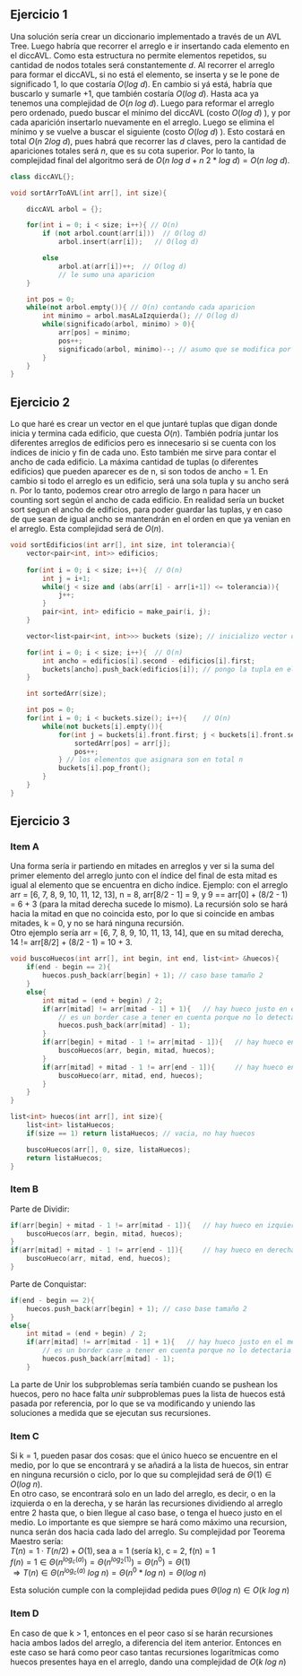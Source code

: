 ## Ejercicio 1

Una solución sería crear un diccionario implementado a través de un AVL Tree. Luego habría que recorrer el arreglo e ir insertando cada elemento en el diccAVL. Como esta estructura no permite elementos repetidos, su cantidad de nodos totales será constantemente $d$. Al recorrer el arreglo para formar el diccAVL, si no está el elemento, se inserta y se le pone de significado 1, lo que costaría $O(log\ d)$. En cambio si yá está, habría que buscarlo y sumarle +1, que también costaría $O(log\ d)$. Hasta aca ya tenemos una complejidad de $O(n\ log\ d)$. Luego para reformar el arreglo pero ordenado, puedo buscar el mínimo del diccAVL (costo $O(log\ d)$ ), y por cada aparición insertarlo nuevamente en el arreglo. Luego se elimina el mínimo y se vuelve a buscar el siguiente (costo $O(log\ d)$ ). Esto costará en total $O(n\ 2log\ d)$, pues habrá que recorrer las $d$ claves, pero la cantidad de apariciones totales será $n$, que es su cota superior. Por lo tanto, la complejidad final del algoritmo será de $O(n\ log\ d + n\ 2*log\ d) = O(n\ log\ d)$.

```cpp
class diccAVL{};

void sortArrToAVL(int arr[], int size){

    diccAVL arbol = {};

    for(int i = 0; i < size; i++){ // O(n)
        if (not arbol.count(arr[i]))  // O(log d)
            arbol.insert(arr[i]);   // O(log d)

        else
            arbol.at(arr[i])++;  // O(log d)
            // le sumo una aparicion
    }

    int pos = 0;
    while(not arbol.empty()){ // O(n) contando cada aparicion
        int minimo = arbol.masALaIzquierda(); // O(log d)
        while(significado(arbol, minimo) > 0){
            arr[pos] = minimo;
            pos++;
            significado(arbol, minimo)--; // asumo que se modifica por referencia
        }
    }
}
```

## Ejercicio 2

Lo que haré es crear un vector en el que juntaré tuplas que digan donde inicia y termina cada edificio, que cuesta $O(n)$. También podría juntar los diferentes arreglos de edificios pero es innecesario si se cuenta con los índices de inicio y fin de cada uno. Esto también me sirve para contar el ancho de cada edificio. La máxima cantidad de tuplas (o diferentes edificios) que pueden aparecer es de n, si son todos de ancho = 1. En cambio si todo el arreglo es un edificio, será una sola tupla y su ancho será n. Por lo tanto, podemos crear otro arreglo de largo n para hacer un counting sort según el ancho de cada edificio. En realidad sería un bucket sort segun el ancho de edificios, para poder guardar las tuplas, y en caso de que sean de igual ancho se mantendrán en el orden en que ya venian en el arreglo. Esta complejidad será de $O(n)$.

```cpp
void sortEdificios(int arr[], int size, int tolerancia){
    vector<pair<int, int>> edificios;
    
    for(int i = 0; i < size; i++){  // O(n)
        int j = i+1;
        while(j < size and (abs(arr[i] - arr[i+1]) <= tolerancia)){
            j++;
        }
        pair<int, int> edificio = make_pair(i, j);
    }

    vector<list<pair<int, int>>> buckets (size); // inicializo vector de tamaño n

    for(int i = 0; i < size; i++){  // O(n)
        int ancho = edificios[i].second - edificios[i].first;
        buckets[ancho].push_back(edificios[i]); // pongo la tupla en el bucket
    }

    int sortedArr(size);

    int pos = 0;
    for(int i = 0; i < buckets.size(); i++){    // O(n)
        while(not buckets[i].empty()){
            for(int j = buckets[i].front.first; j < buckets[i].front.second; j++){
                sortedArr[pos] = arr[j];
                pos++;
            } // los elementos que asignara son en total n
            buckets[i].pop_front();
        }
    }
}
```

## Ejercicio 3

### Item A

Una forma sería ir partiendo en mitades en arreglos y ver si la suma del primer elemento del arreglo junto con el índice del final de esta mitad es igual al elemento que se encuentra en dicho índice. Ejemplo: con el arreglo arr = [6, 7, 8, 9, 10, 11, 12, 13], n = 8, arr[8/2 - 1] = 9, y 9 == arr[0] + (8/2 - 1) = 6 + 3 (para la mitad derecha sucede lo mismo). La recursión solo se hará hacia la mitad en que no coincida esto, por lo que si coincide en ambas mitades, k = 0, y no se hará ninguna recursión.  
Otro ejemplo sería arr = [6, 7, 8, 9, 10, 11, 13, 14], que en su mitad derecha, 14 != arr[8/2] + (8/2 - 1) = 10 + 3.

```cpp
void buscoHuecos(int arr[], int begin, int end, list<int> &huecos){
    if(end - begin == 2){
        huecos.push_back(arr[begin] + 1); // caso base tamaño 2
    }
    else{
        int mitad = (end + begin) / 2;
        if(arr[mitad] != arr[mitad - 1] + 1){   // hay hueco justo en el medio del arreglo
            // es un border case a tener en cuenta porque no lo detectaria con los dos if de abajo
            huecos.push_back(arr[mitad] - 1);
        }
        if(arr[begin] + mitad - 1 != arr[mitad - 1]){   // hay hueco en izquierda
            buscoHuecos(arr, begin, mitad, huecos);
        }
        if(arr[mitad] + mitad - 1 != arr[end - 1]){     // hay hueco en derecha
            buscoHueco(arr, mitad, end, huecos);
        }
    }
}

list<int> huecos(int arr[], int size){
    list<int> listaHuecos;
    if(size == 1) return listaHuecos; // vacia, no hay huecos

    buscoHuecos(arr[], 0, size, listaHuecos);
    return listaHuecos;
}
```

### Item B

Parte de Dividir:

```cpp
if(arr[begin] + mitad - 1 != arr[mitad - 1]){   // hay hueco en izquierda
    buscoHuecos(arr, begin, mitad, huecos);
}
if(arr[mitad] + mitad - 1 != arr[end - 1]){     // hay hueco en derecha
    buscoHueco(arr, mitad, end, huecos);
}
```

Parte de Conquistar:

```cpp
if(end - begin == 2){
    huecos.push_back(arr[begin] + 1); // caso base tamaño 2
}
else{
    int mitad = (end + begin) / 2;
    if(arr[mitad] != arr[mitad - 1] + 1){   // hay hueco justo en el medio del arreglo
        // es un border case a tener en cuenta porque no lo detectaria con los dos if de abajo
        huecos.push_back(arr[mitad] - 1);
    }
```

La parte de Unir los subproblemas sería también cuando se pushean los huecos, pero no hace falta _unir_ subproblemas pues la lista de huecos está pasada por referencia, por lo que se va modificando y uniendo las soluciones a medida que se ejecutan sus recursiones.


### Item C

Si k = 1, pueden pasar dos cosas: que el único hueco se encuentre en el medio, por lo que se encontrará y se añadirá a la lista de huecos, sin entrar en ninguna recursión o ciclo, por lo que su complejidad será de $\Theta(1) \in O(log\ n)$.  
En otro caso, se encontrará solo en un lado del arreglo, es decir, o en la izquierda o en la derecha, y se harán las recursiones dividiendo al arreglo entre 2 hasta que, o bien llegue al caso base, o tenga el hueco justo en el medio. Lo importante es que siempre se hará como máximo una recursion, nunca serán dos hacia cada lado del arreglo. Su complejidad por Teorema Maestro sería:  
$T(n) = 1\cdot T(n/2)+O(1), \text{sea a = 1 (sería k), c = 2, f(n) = 1}$  
$f(n) = 1 \in \Theta(n^{log_c(a)}) = \Theta(n^{log_2(1)}) = \Theta(n^{0}) = \Theta(1)$  
$\Rightarrow T(n) \in \Theta(n^{log_c(a)}\ log\ n) = \Theta(n^0*log\ n) = \Theta(log\ n)$  

Esta solución cumple con la complejidad pedida pues $\Theta(log\ n) \in O(k\ log\ n)$

### Item D

En caso de que k > 1, entonces en el peor caso sí se harán recursiones hacia ambos lados del arreglo, a diferencia del item anterior. Entonces en este caso se hará como peor caso tantas recursiones logarítmicas como huecos presentes haya en el arreglo, dando una complejidad de $O(k\ log\ n)$
